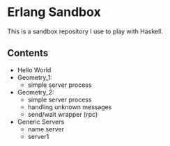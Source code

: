 # Erlang Sandbox

This is a sandbox repository I use to play with Haskell.

## Contents

* Hello World
* Geometry_1:
  * simple server process
* Geometry_2:
  * simple server process
  * handling unknown messages
  * send/wait wrapper (rpc)
* Generic Servers
  * name server
  * server1
